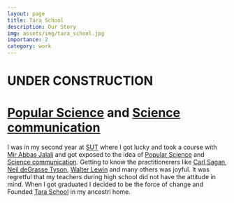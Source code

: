 ```yaml
---
layout: page
title: Tara School
description: Our Story
img: assets/img/tara_school.jpg
importance: 2
category: work
---
```


# UNDER CONSTRUCTION

# [Popular Science](https://en.wikipedia.org/wiki/Popular_science) and [Science communication](https://en.wikipedia.org/wiki/Science_communication)
I was in my second year at [SUT](https://en.sharif.edu/) where I got lucky and took a course with [Mir Abbas Jalali](https://sites.google.com/site/mirabbasjalali/home?pli=1) and got exposed to the idea of [Popular Science](https://en.wikipedia.org/wiki/Popular_science) and [Science communication](https://en.wikipedia.org/wiki/Science_communication). Getting to know the practitionerers like [Carl Sagan](https://en.wikipedia.org/wiki/Carl_Sagan), [Neil deGrasse Tyson](https://en.wikipedia.org/wiki/Neil_deGrasse_Tyson), [Walter Lewin](https://en.wikipedia.org/wiki/Walter_Lewin) and many others was joyful. It was regretful that my teachers during high school did not have the attitude in mind. When I got graduated I decided to be the force of change and Founded [Tara School](https://adarijani.github.io/projects/2_project/) in my ancestrl home.
